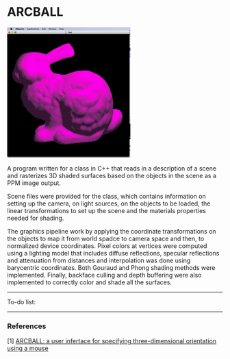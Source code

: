 # ARCBALL

<img src="animation/moving_bunny.gif?raw=true"/>

A program written for a class in C++ that reads in a description of a scene and rasterizes 3D shaded surfaces based on the objects in the scene as a PPM image output.

Scene files were provided for the class, which contains information on setting up the camera, on light sources, on the objects to be loaded, the linear transformations to set up the scene and the materials properties needed for shading.

The graphics pipeline work by applying the coordinate transformations on the objects to map it from world spadce to camera space and then, to normalized device coordinates. Pixel colors at vertices were computed using a lighting model that includes diffuse reflections, specular reflections and attenuation from distances and interpolation was done using barycentric coordinates. Both Gouraud and Phong shading methods were implemented. Finally, backface culling and depth buffering were also implemented to correctly color and shade all the surfaces.
___

To-do list:

___

### References

[1] [ARCBALL: a user infertace for specifying three-dimensional orientation using a mouse](https://dl.acm.org/doi/10.5555/155294.155312)


